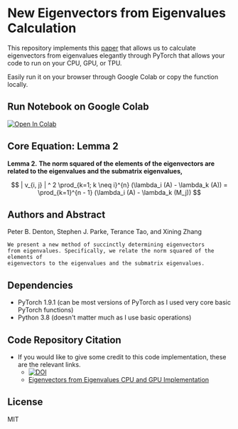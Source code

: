 # New Eigenvectors from Eigenvalues Calculation
This repository implements this [paper](https://arxiv.org/pdf/1908.03795.pdf) that allows us to calculate eigenvectors from eigenvalues elegantly through PyTorch that allows your code to run on your CPU, GPU, or TPU.

Easily run it on your browser through Google Colab or copy the function locally.

## Run Notebook on Google Colab
[![Open In Colab](https://colab.research.google.com/assets/colab-badge.svg)](https://colab.research.google.com/github/ritchieng/eigenvectors-from-eigenvalues/blob/master/notebooks/comparison.ipynb)

## Core Equation: Lemma 2

**Lemma 2.** __The norm squared of the elements of the eigenvectors are related to the eigenvalues and the submatrix eigenvalues,__

$$
| v_{i, j} | ^ 2 \prod_{k=1; k \neq i}^{n} (\lambda_i (A) - \lambda_k (A)) = \prod_{k=1}^{n - 1}  (\lambda_i (A) - \lambda_k (M_j))
$$


## Authors and Abstract
Peter B. Denton, Stephen J. Parke, Terance Tao, and Xining Zhang
```
We present a new method of succinctly determining eigenvectors
from eigenvalues. Specifically, we relate the norm squared of the elements of
eigenvectors to the eigenvalues and the submatrix eigenvalues.
```

## Dependencies
- PyTorch 1.9.1 (can be most versions of PyTorch as I used very core basic PyTorch functions)
- Python 3.8 (doesn't matter much as I use basic operations)

## Code Repository Citation
- If you would like to give some credit to this code implementation, these are the relevant links.
    - [![DOI](https://zenodo.org/badge/221868248.svg)](https://zenodo.org/badge/latestdoi/221868248)
    - [Eigenvectors from Eigenvalues CPU and GPU Implementation](https://www.researchgate.net/publication/337322294_Eigenvectors_from_Eigenvalues_CPU_and_GPU_Implementation)

## License
MIT
